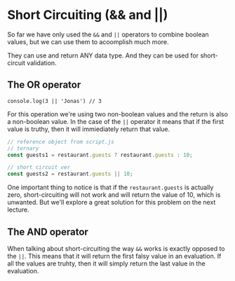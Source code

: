 # Short Circuiting (&& and ||)

So far we have only used the `&&` and `||` operators to combine boolean values, but we can use them to acoomplish much more.

They can use and return ANY data type. And they can be used for short-circuit validation.

## The OR operator

`console.log(3 || 'Jonas') // 3`

For this operation we're using two non-boolean values and the return is also a non-boolean value. In the case of the `||` operator it means that if the first value is truthy, then it will immiediately return that value.

```javaScript
// reference object from script.js
// ternary
const guests1 = restaurant.guests ? restaurant.guests : 10;

// short circuit ver
const guests2 = restaurant.guests || 10;
```

One important thing to notice is that if the `restaurant.guests` is actually zero, short-circuiting will not work and will return the value of 10, which is unwanted. But we'll explore a great solution for this problem on the next lecture.

## The AND operator

When talking about short-circuiting the way `&&` works is exactly opposed to the `||`. This means that it will return the first falsy value in an evaluation.
If all the values are truhty, then it will simply return the last value in the evaluation.
